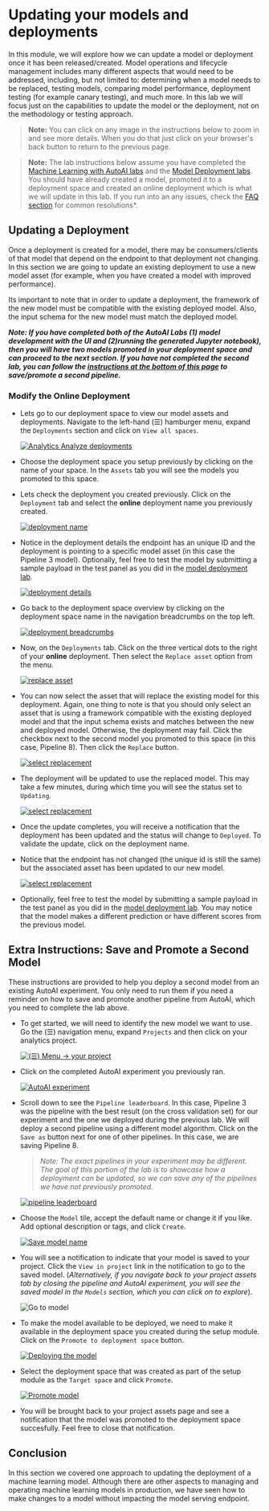 # Updating your models and deployments

In this module, we will explore how we can update a model or deployment once it has been released/created. Model operations and lifecycle management includes many different aspects that would need to be addressed, including, but not limited to: determining when a model needs to be replaced, testing models, comparing model performance, deployment testing (for example canary testing), and much more. In this lab we will focus just on the capabilities to update the model or the deployment, not on the methodology or testing approach.

> **Note:** You can click on any image in the instructions below to zoom in and see more details. When you do that just click on your browser's back button to return to the previous page.

> **Note:** The lab instructions below assume you have completed the [Machine Learning with AutoAI labs](../ml-model-development-autoai/running-autoai-experiment.md) and the [Model Deployment labs](../ml-model-deployment/online-model-deployment.md). You should have already created a model, promoted it to a deployment space and created an online deployment which is what we will update in this lab. If you run into an any issues, check the [FAQ section](../faq/README.md) for common resolutions*.

## Updating a Deployment

Once a deployment is created for a model, there may be consumers/clients of that model that depend on the endpoint to that deployment not changing. In this section we are going to update an existing deployment to use a new model asset (for example, when you have created a model with improved performance).

Its important to note that in order to update a deployment, the framework of the new model must be compatible with the existing deployed model. Also, the input schema for the new model must match the deployed model.

***Note: If you have completed both of the AutoAI Labs (1) model development with the UI and (2)running the generated Jupyter notebook), then you will have two models promoted in your deployment space and can proceed to the next section. If you have not completed the second lab, you can follow the [instructions at the bottom of this page](#extra-instructions:-save-and-promote-a-second-model) to save/promote a second pipeline.***

### Modify the Online Deployment

* Lets go to our deployment space to view our model assets and deployments. Navigate to the left-hand (☰) hamburger menu, expand the `Deployments` section and click on `View all spaces`.

    [![Analytics Analyze deployments](../images/navigation/menu-analytics-deployments.png)](../images/navigation/menu-analytics-deployments.png)

* Choose the deployment space you setup previously by clicking on the name of your space. In the `Assets` tab you will see the models you promoted to this space.

* Lets check the deployment you created previously. Click on the `Deployment` tab and select the **online** deployment name you previously created.

    [![deployment name](../images/deployment/deployment-name-overview.png)](../images/deployment/deployment-name-overview.png)

* Notice in the deployment details the endpoint has an unique ID and the deployment is pointing to a specific model asset (in this case the Pipeline 3 model). Optionally, feel free to test the model by submitting a sample payload in the test panel as you did in the [model deployment lab](../ml-model-deployment/online-model-deployment.md#test-online-model-deployment).

    [![deployment details](../images/deployment/deployment-name-details.png)](../images/deployment/deployment-name-details.png)

* Go back to the deployment space overview by clicking on the deployment space name in the navigation breadcrumbs on the top left.

    [![deployment breadcrumbs](../images/deployment/deployment-name-menu.png)](../images/deployment/deployment-name-menu.png)

* Now, on the `Deployments` tab. Click on the three vertical dots to the right of your **online** deployment. Then select the `Replace asset` option from the menu.

    [![replace asset](../images/deployment/deployment-replace-asset.png)](../images/deployment/deployment-replace-asset.png)

* You can now select the asset that will replace the existing model for this deployment. Again, one thing to note is that you should only select an asset that is using a framework compatible with the existing deployed model and that the input schema exists and matches between the new and deployed model. Otherwise, the deployment may fail. Click the checkbox next to the second model you promoted to this space (in this case, Pipeline 8). Then click the `Replace` button.

    [![select replacement](../images/deployment/deployment-replace-asset-select.png)](../images/deployment/deployment-replace-asset-select.png)

* The deployment will be updated to use the replaced model. This may take a few minutes, during which time you will see the status set to `Updating`.

    [![select replacement](../images/deployment/deployment-replace-asset-updating.png)](../images/deployment/deployment-replace-asset-updating.png)

* Once the update completes, you will receive a notification that the deployment has been updated and the status will change to `Deployed`. To validate the update, click on the deployment name.

* Notice that the endpoint has not changed (the unique id is still the same) but the associated asset has been updated to our new model.

    [![select replacement](../images/deployment/deployment-validate-update.png)](../images/deployment/deployment-validate-update.png)

* Optionally, feel free to test the model by submitting a sample payload in the test panel as you did in the [model deployment lab](../ml-model-deployment/online-model-deployment.md#test-online-model-deployment). You may notice that the model makes a different prediction or have different scores from the previous model.

## Extra Instructions: Save and Promote a Second Model

These instructions are provided to help you deploy a second model from an existing AutoAI experiment. You only need to run them if you need a reminder on how to save and promote another pipeline from AutoAI, which you need to complete the lab above.

* To get started, we will need to identify the new model we want to use. Go the (☰) navigation menu, expand `Projects` and then click on your analytics project.

    [![(☰) Menu -> your project](../images/navigation/menu-projects.png)](../images/navigation/menu-projects.png)

* Click on the completed AutoAI experiment you previously ran.

    [![AutoAI experiment](../images/autoai/select-completed-autoaiexp.png)](../images/autoai/select-completed-autoaiexp.png)

* Scroll down to see the `Pipeline leaderboard`. In this case, Pipeline 3 was the pipeline with the best result (on the cross validation set) for our experiment and the one we deployed during the previous lab. We will deploy a second pipeline using a different model algorithm. Click on the `Save as` button next for one of other pipelines. In this case, we are saving Pipeline 8.

    > *Note: The exact pipelines in your experiment may be different. The goal of this portion of the lab is to showcase how a deployment can be updated, so we can save any of the pipelines we have not previously promoted.*

    [![pipeline leaderboard](../images/autoai/save-second-model.png)](../images/autoai/save-second-model.png)

* Choose the `Model` tile, accept the default name or change it if you like. Add optional description or tags, and click `Create`.

    [![Save model name](../images/autoai/autoai-save-model-name.png)](../images/autoai/autoai-save-model-name.png)

* You will see a notification to indicate that your model is saved to your project. Click the `View in project` link in the notification to go to the saved model. (*Alternatively, if you navigate back to your project assets tab by closing the pipeline and AutoAI experiment, you will see the saved model in the `Models` section, which you can click on to explore*).

    ![Go to model](../images/autoai/autoai-save-notification.png)

* To make the model available to be deployed, we need to make it available in the deployment space you created during the setup module. Click on the `Promote to deployment space` button.

    [![Deploying the model](../images/autoai/autoai-promote-to-space.png)](../images/autoai/autoai-promote-to-space.png)

* Select the deployment space that was created as part of the setup module as the `Target space` and click `Promote`.

    [![Promote model](../images/autoai/autoai-promote-to-space-confirm.png)](../images/autoai/autoai-promote-to-space-confirm.png)

* You will be brought back to your project assets page and see a notification that the model was promoted to the deployment space succesfully. Feel free to close that notification.

## Conclusion

In this section we covered one approach to updating the deployment of a machine learning model. Although there are other aspects to managing and operating machine learning models in production, we have seen how to make changes to a model without impacting the model serving endpoint.
